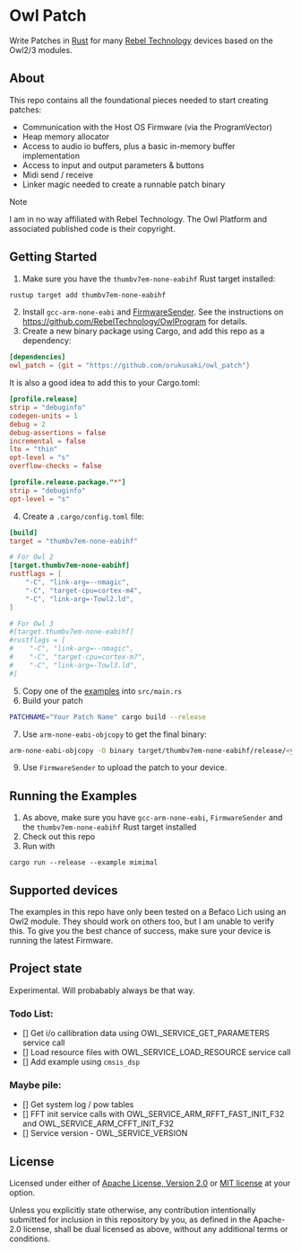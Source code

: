 # Owl Patch
Write Patches in [Rust](https://www.rust-lang.org/) for many [Rebel Technology](https://www.rebeltech.org/) devices based on the Owl2/3 modules.

## About
This repo contains all the foundational pieces needed to start creating patches:
* Communication with the Host OS Firmware (via the ProgramVector)
* Heap memory allocator
* Access to audio io buffers, plus a basic in-memory buffer implementation
* Access to input and output parameters & buttons
* Midi send / receive
* Linker magic needed to create a runnable patch binary

> [!NOTE]
> I am in no way affiliated with Rebel Technology. The Owl Platform and associated published code is their copyright.

## Getting Started

1. Make sure you have the `thumbv7em-none-eabihf` Rust target installed:
```bash
rustup target add thumbv7em-none-eabihf
```
2. Install `gcc-arm-none-eabi` and [FirmwareSender](https://github.com/pingdynasty/FirmwareSender/releases). See the instructions on https://github.com/RebelTechnology/OwlProgram for details.
3. Create a new binary package using Cargo, and add this repo as a dependency:
```toml   
[dependencies]
owl_patch = {git = "https://github.com/orukusaki/owl_patch"}
```
It is also a good idea to add this to your Cargo.toml:
```toml
[profile.release]
strip = "debuginfo"
codegen-units = 1
debug = 2
debug-assertions = false
incremental = false
lto = "thin"
opt-level = "s"
overflow-checks = false

[profile.release.package."*"]
strip = "debuginfo"
opt-level = "s"
```
4. Create a `.cargo/config.toml` file:
```toml
[build]
target = "thumbv7em-none-eabihf"

# For Owl 2
[target.thumbv7em-none-eabihf]
rustflags = [
    "-C", "link-arg=--nmagic",
    "-C", "target-cpu=cortex-m4",
    "-C", "link-arg=-Towl2.ld",
]

# For Owl 3
#[target.thumbv7em-none-eabihf]
#rustflags = [
#    "-C", "link-arg=--nmagic",
#    "-C", "target-cpu=cortex-m7",
#    "-C", "link-arg=-Towl3.ld",
#]
```
5. Copy one of the [examples](examples) into `src/main.rs`
6. Build your patch
```bash
PATCHNAME="Your Patch Name" cargo build --release
```
7. Use `arm-none-eabi-objcopy` to get the final binary:
```bash
arm-none-eabi-objcopy -O binary target/thumbv7em-none-eabihf/release/<your_patch> target/thumbv7em-none-eabihf/release/<your_patch>.bin
```
9. Use `FirmwareSender` to upload the patch to your device.

## Running the Examples

1. As above, make sure you have `gcc-arm-none-eabi`, `FirmwareSender` and the `thumbv7em-none-eabihf` Rust target installed
2. Check out this repo
3. Run with
```
cargo run --release --example mimimal
```

## Supported devices
The examples in this repo have only been tested on a Befaco Lich using an Owl2 module.  They should work on others too, but I am unable to verify this.  To give you the best chance of success, make sure your device is running the latest Firmware.

## Project state
Experimental. Will probabably always be that way.

### Todo List:

- [] Get i/o callibration data using OWL_SERVICE_GET_PARAMETERS service call
- [] Load resource files with OWL_SERVICE_LOAD_RESOURCE service call
- [] Add example using `cmsis_dsp`

### Maybe pile:

- [] Get system log / pow tables
- [] FFT init service calls with OWL_SERVICE_ARM_RFFT_FAST_INIT_F32 and OWL_SERVICE_ARM_CFFT_INIT_F32
- [] Service version - OWL_SERVICE_VERSION

## License

Licensed under either of <a href="LICENSE-APACHE">Apache License, Version 2.0</a>
or <a href="LICENSE-MIT">MIT license</a> at your option.

Unless you explicitly state otherwise, any contribution intentionally submitted
for inclusion in this repository by you, as defined in the Apache-2.0 license,
shall be dual licensed as above, without any additional terms or conditions.